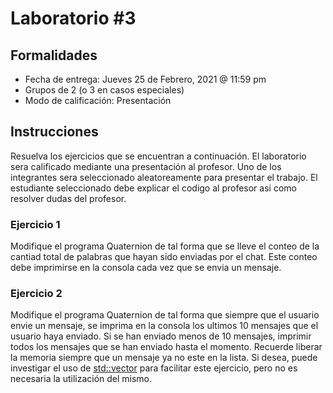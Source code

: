 # Laboratorio #3
## Formalidades
- Fecha de entrega: Jueves 25 de Febrero, 2021 @ 11:59 pm
- Grupos de 2 (o 3 en casos especiales)
- Modo de calificación: Presentación

## Instrucciones
Resuelva los ejercicios que se encuentran a continuación. El laboratorio sera calificado mediante una presentación al profesor. Uno de los integrantes sera seleccionado aleatoreamente para presentar el trabajo. El estudiante seleccionado debe explicar el codigo al profesor asi como resolver dudas del profesor.

### Ejercicio 1

Modifique el programa Quaternion de tal forma que se lleve el conteo de la cantiad total de palabras que hayan sido enviadas por el chat. Este conteo debe imprimirse en la consola cada vez que se envia un mensaje.

### Ejercicio 2

Modifique el programa Quaternion de tal forma que siempre que el usuario envie un mensaje, se imprima en la consola los ultimos 10 mensajes que el usuario haya enviado. Si se han enviado menos de 10 mensajes, imprimir todos los mensajes que se han enviado hasta el momento. Recuerde liberar la memoria siempre que un mensaje ya no este en la lista. Si desea, puede investigar el uso de [std::vector](https://en.cppreference.com/w/cpp/container/vector) para facilitar este ejercicio, pero no es necesaria la utilización del mismo.
